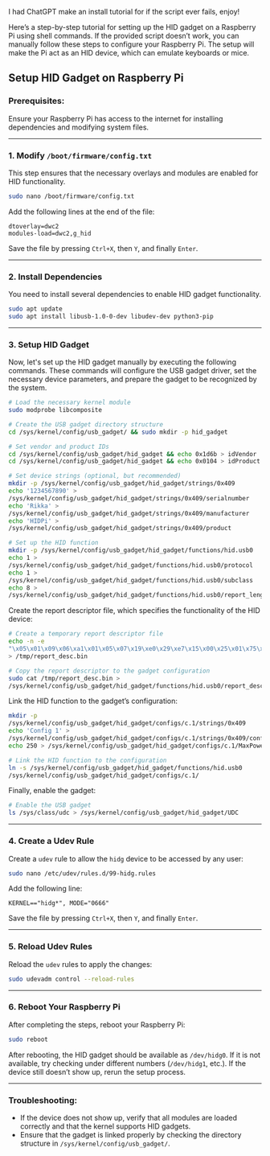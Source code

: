 I had ChatGPT make an install tutorial for if the script ever fails, enjoy!

Here’s a step-by-step tutorial for setting up the HID gadget on a 
Raspberry Pi using shell commands. If the provided script doesn’t work, 
you can manually follow these steps to configure your Raspberry Pi. The 
setup will make the Pi act as an HID device, which can emulate keyboards 
or mice.

## Setup HID Gadget on Raspberry Pi

### Prerequisites:
Ensure your Raspberry Pi has access to the internet for installing 
dependencies and modifying system files.

---

### 1. Modify `/boot/firmware/config.txt`

This step ensures that the necessary overlays and modules are enabled for 
HID functionality.

```bash
sudo nano /boot/firmware/config.txt
```

Add the following lines at the end of the file:

```
dtoverlay=dwc2
modules-load=dwc2,g_hid
```

Save the file by pressing `Ctrl+X`, then `Y`, and finally `Enter`.

---

### 2. Install Dependencies

You need to install several dependencies to enable HID gadget 
functionality.

```bash
sudo apt update
sudo apt install libusb-1.0-0-dev libudev-dev python3-pip
```

---

### 3. Setup HID Gadget

Now, let's set up the HID gadget manually by executing the following 
commands. These commands will configure the USB gadget driver, set the 
necessary device parameters, and prepare the gadget to be recognized by 
the system.

```bash
# Load the necessary kernel module
sudo modprobe libcomposite

# Create the USB gadget directory structure
cd /sys/kernel/config/usb_gadget/ && sudo mkdir -p hid_gadget

# Set vendor and product IDs
cd /sys/kernel/config/usb_gadget/hid_gadget && echo 0x1d6b > idVendor
cd /sys/kernel/config/usb_gadget/hid_gadget && echo 0x0104 > idProduct

# Set device strings (optional, but recommended)
mkdir -p /sys/kernel/config/usb_gadget/hid_gadget/strings/0x409
echo '1234567890' > 
/sys/kernel/config/usb_gadget/hid_gadget/strings/0x409/serialnumber
echo 'Rikka' > 
/sys/kernel/config/usb_gadget/hid_gadget/strings/0x409/manufacturer
echo 'HIDPi' > 
/sys/kernel/config/usb_gadget/hid_gadget/strings/0x409/product

# Set up the HID function
mkdir -p /sys/kernel/config/usb_gadget/hid_gadget/functions/hid.usb0
echo 1 > 
/sys/kernel/config/usb_gadget/hid_gadget/functions/hid.usb0/protocol
echo 1 > 
/sys/kernel/config/usb_gadget/hid_gadget/functions/hid.usb0/subclass
echo 8 > 
/sys/kernel/config/usb_gadget/hid_gadget/functions/hid.usb0/report_length
```

Create the report descriptor file, which specifies the functionality of 
the HID device:

```bash
# Create a temporary report descriptor file
echo -n -e 
"\x05\x01\x09\x06\xa1\x01\x05\x07\x19\xe0\x29\xe7\x15\x00\x25\x01\x75\x01\x95\x08\x81\x02\x95\x01\x75\x08\x81\x01\x95\x05\x75\x01\x05\x08\x19\x01\x29\x05\x91\x02\x95\x01\x75\x03\x91\x01\x95\x06\x75\x08\x15\x00\x26\xa4\x00\x05\x07\x19\x00\x29\xa4\x81\x00\xc0" 
> /tmp/report_desc.bin

# Copy the report descriptor to the gadget configuration
sudo cat /tmp/report_desc.bin > 
/sys/kernel/config/usb_gadget/hid_gadget/functions/hid.usb0/report_desc
```

Link the HID function to the gadget’s configuration:

```bash
mkdir -p 
/sys/kernel/config/usb_gadget/hid_gadget/configs/c.1/strings/0x409
echo 'Config 1' > 
/sys/kernel/config/usb_gadget/hid_gadget/configs/c.1/strings/0x409/configuration
echo 250 > /sys/kernel/config/usb_gadget/hid_gadget/configs/c.1/MaxPower

# Link the HID function to the configuration
ln -s /sys/kernel/config/usb_gadget/hid_gadget/functions/hid.usb0 
/sys/kernel/config/usb_gadget/hid_gadget/configs/c.1/
```

Finally, enable the gadget:

```bash
# Enable the USB gadget
ls /sys/class/udc > /sys/kernel/config/usb_gadget/hid_gadget/UDC
```

---

### 4. Create a Udev Rule

Create a `udev` rule to allow the `hidg` device to be accessed by any 
user:

```bash
sudo nano /etc/udev/rules.d/99-hidg.rules
```

Add the following line:

```
KERNEL=="hidg*", MODE="0666"
```

Save the file by pressing `Ctrl+X`, then `Y`, and finally `Enter`.

---

### 5. Reload Udev Rules

Reload the `udev` rules to apply the changes:

```bash
sudo udevadm control --reload-rules
```

---

### 6. Reboot Your Raspberry Pi

After completing the steps, reboot your Raspberry Pi:

```bash
sudo reboot
```

After rebooting, the HID gadget should be available as `/dev/hidg0`. If it 
is not available, try checking under different numbers (`/dev/hidg1`, 
etc.). If the device still doesn’t show up, rerun the setup process.

---

### Troubleshooting:

- If the device does not show up, verify that all modules are loaded 
correctly and that the kernel supports HID gadgets.
- Ensure that the gadget is linked properly by checking the directory 
structure in `/sys/kernel/config/usb_gadget/`.


